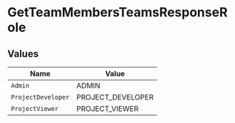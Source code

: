 # GetTeamMembersTeamsResponseRole


## Values

| Name               | Value              |
| ------------------ | ------------------ |
| `Admin`            | ADMIN              |
| `ProjectDeveloper` | PROJECT_DEVELOPER  |
| `ProjectViewer`    | PROJECT_VIEWER     |